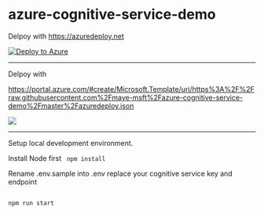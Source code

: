 # azure-cognitive-service-demo

Delpoy with https://azuredeploy.net

[![Deploy to Azure](https://azuredeploy.net/deploybutton.png)](https://azuredeploy.net/)

<hr>

Delpoy with 

https://portal.azure.com/#create/Microsoft.Template/uri/https%3A%2F%2Fraw.githubusercontent.com%2Fmaye-msft%2Fazure-cognitive-service-demo%2Fmaster%2Fazuredeploy.json

<a href="https://portal.azure.com/#create/Microsoft.Template/uri/https%3A%2F%2Fraw.githubusercontent.com%2Fmaye-msft%2Fazure-cognitive-service-demo%2Fmaster%2Fazuredeploy.json" target="_blank">
  <img src="http://azuredeploy.net/deploybutton.png"/>
</a>


<hr>

Setup local development environment.

Install Node first
<code>
npm install
</code>

Rename .env.sample into .env
replace your cognitive service key and endpoint

<code>
npm run start
</code>


